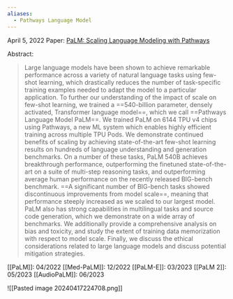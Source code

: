 ```yaml
---
aliases:
  - Pathways Language Model
---
```



April 5, 2022
Paper: [PaLM: Scaling Language Modeling with Pathways](https://arxiv.org/abs/2204.02311)

Abstract:
> Large language models have been shown to achieve remarkable performance across a variety of natural language tasks using few-shot learning, which drastically reduces the number of task-specific training examples needed to adapt the model to a particular application. To further our understanding of the impact of scale on few-shot learning, we trained a ==540-billion parameter, densely activated, Transformer language model==, which we call ==Pathways Language Model PaLM==. We trained PaLM on 6144 TPU v4 chips using Pathways, a new ML system which enables highly efficient training across multiple TPU Pods. We demonstrate continued benefits of scaling by achieving state-of-the-art few-shot learning results on hundreds of language understanding and generation benchmarks. On a number of these tasks, PaLM 540B achieves breakthrough performance, outperforming the finetuned state-of-the-art on a suite of multi-step reasoning tasks, and outperforming average human performance on the recently released BIG-bench benchmark. ==A significant number of BIG-bench tasks showed discontinuous improvements from model scale==, meaning that performance steeply increased as we scaled to our largest model. PaLM also has strong capabilities in multilingual tasks and source code generation, which we demonstrate on a wide array of benchmarks. We additionally provide a comprehensive analysis on bias and toxicity, and study the extent of training data memorization with respect to model scale. Finally, we discuss the ethical considerations related to large language models and discuss potential mitigation strategies.

[[PaLM]]: 04/2022
[[Med-PaLM]]: 12/2022
[[PaLM-E]]: 03/2023
[[PaLM 2]]: 05/2023
[[AudioPaLM]]: 06/2023

![[Pasted image 20240417224708.png]]